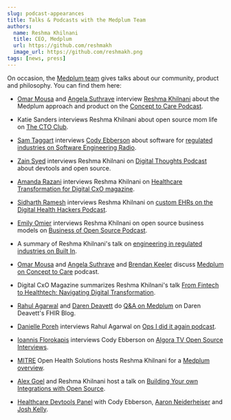 ```yaml
---
slug: podcast-appearances
title: Talks & Podcasts with the Medplum Team
authors:
  name: Reshma Khilnani
  title: CEO, Medplum
  url: https://github.com/reshmakh
  image_url: https://github.com/reshmakh.png
tags: [news, press]
---
```


On occasion, the [Medplum team](/about) gives talks about our community, product and philosophy. You can find them here: 

* [Omar Mousa](https://www.linkedin.com/in/omarmousa/) and [Angela Suthrave](https://www.linkedin.com/in/angela-suthrave/) interview [Reshma Khilnani](https://www.linkedin.com/in/reshmakhilnani/) about the Medplum approach and product on the [Concept to Care Podcast](https://concepttocare.substack.com/p/6d5f8b3e-185d-4c7f-ad6f-dfca063dec81). 

* Katie Sanders interviews Reshma Khilnani about open source mom life on [The CTO Club](https://thectoclub.com/news/moms-on-a-mission/).

* [Sam Taggart](https://se-radio.net/team/sam-taggart/) interviews [Cody Ebberson](https://www.linkedin.com/in/codyebberson/) about software for [regulated industries on Software Engineering Radio](https://se-radio.net/2024/10/se-radio-639-cody-ebberson-on-regulated-industries/).

* [Zain Syed](https://www.linkedin.com/in/zainmsyed/) interviews Reshma Khilnani on [Digital Thoughts Podcast](https://zainsyed.substack.com/p/build-your-own-ehr-reshma-khilnani) about devtools and open source.

* [Amanda Razani](https://www.linkedin.com/in/amanda-razani-990a7233/) interviews Reshma Khilnani on [Healthcare Transformation for Digital CxO magazine](https://digitalcxo.com/video/leadership-insights-health-care-transformation/).

* [Sidharth Ramesh](https://www.youtube.com/watch?v=TWu3l067-ME) interviews Reshma Khilnani on [custom EHRs on the Digital Health Hackers Podcast](https://www.youtube.com/watch?v=TWu3l067-ME). 

* [Emily Omier](https://www.emilyomier.com/about-2) interviews Reshma Khilnani on open source business models on [Business of Open Source Podcast](https://www.emilyomier.com/podcast/using-open-source-for-trust-not-growth-with-reshma-khilnani).

* A summary of Reshma Khilnani's talk on [engineering in regulated industries on Built In](https://builtin.com/articles/software-engineering-regulated-industry).

* [Omar Mousa](https://www.linkedin.com/in/omarmousa/) and [Angela Suthrave](https://www.linkedin.com/in/angela-suthrave/) and [Brendan Keeler](https://www.linkedin.com/in/brendan-keeler) discuss [Medplum on Concept to Care](https://www.youtube.com/watch?v=KoSiJFDT8tk&t=2346s) podcast. 

* Digital CxO Magazine summarizes Reshma Khilnani's talk [From Fintech to Healthtech: Navigating Digital Transformation](https://digitalcxo.com/article/from-fintech-to-healthtech-navigating-digital-transformation/).

* [Rahul Agarwal](https://www.linkedin.com/in/rahul-agarwal-330a979) and [Daren Deavett](https://www.linkedin.com/in/darrendevitt) do [Q&A on Medplum](https://darrendevitt.com/qa-medplum-coo/) on Daren Deavett's FHIR Blog. 

* [Danielle Poreh](https://www.linkedin.com/in/danielleporeh) interviews Rahul Agarwal on [Ops I did it again podcast](https://www.youtube.com/watch?v=gLQHRYwrdOs).

* [Ioannis Florokapis](https://www.linkedin.com/in/ioannisflorokapis/) interviews Cody Ebberson on [Algora TV Open Source Interviews](https://www.youtube.com/watch?v=Gk8aqcOsX9c). 

* [MITRE](https://www.mitre.org/) Open Health Solutions hosts Reshma Khilnani for a [Medplum overview](https://www.youtube.com/watch?v=BIlwyJAFN04).

* [Alex Goel](https://www.linkedin.com/in/alexanderkgoel/) and Reshma Khilnani host a talk on [Building Your own Integrations with Open Source](https://youtu.be/XuJxyoyrlNA).

* [Healthcare Devtools Panel](https://www.youtube.com/watch?v=5nfam24QbtI) with Cody Ebberson, [Aaron Neiderheiser](https://www.linkedin.com/in/aaronneiderhiser) and [Josh Kelly](https://www.linkedin.com/in/joshua-kelly-444b03150).